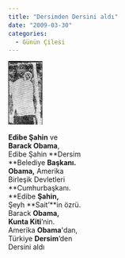 ```yaml
---
title: "Dersimden Dersini aldı"
date: "2009-03-30"
categories: 
  - Günün Çilesi
---
```


**![](../uploads/image/imagesa.jpg)**

**Edibe Şahin** ve  
**Barack Obama**,  
Edibe Şahin **Dersim  
**Belediye **Başkanı.  
Obama,** Amerika  
Birleşik Devletleri  
**Cumhurbaşkanı.  
**Edibe **Şahin,**  
Şeyh **Sait’**in özrü.  
Barack **Obama,  
Kunta Kiti**’nin.  
Amerika **Obama**'dan,  
Türkiye **Dersim**’den  
Dersini aldı
